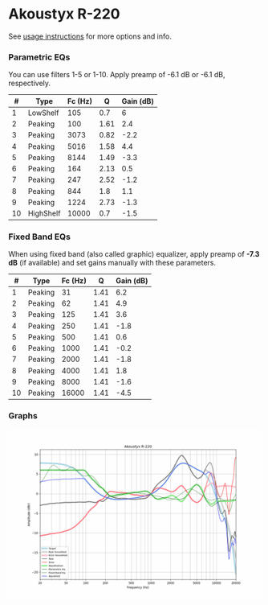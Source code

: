 # Akoustyx R-220
See [usage instructions](https://github.com/jaakkopasanen/AutoEq#usage) for more options and info.

### Parametric EQs
You can use filters 1-5 or 1-10. Apply preamp of -6.1 dB or -6.1 dB, respectively.

|   # | Type      |   Fc (Hz) |    Q |   Gain (dB) |
|-----|-----------|-----------|------|-------------|
|   1 | LowShelf  |       105 | 0.7  |         6   |
|   2 | Peaking   |       100 | 1.61 |         2.4 |
|   3 | Peaking   |      3073 | 0.82 |        -2.2 |
|   4 | Peaking   |      5016 | 1.58 |         4.4 |
|   5 | Peaking   |      8144 | 1.49 |        -3.3 |
|   6 | Peaking   |       164 | 2.13 |         0.5 |
|   7 | Peaking   |       247 | 2.52 |        -1.2 |
|   8 | Peaking   |       844 | 1.8  |         1.1 |
|   9 | Peaking   |      1224 | 2.73 |        -1.3 |
|  10 | HighShelf |     10000 | 0.7  |        -1.5 |

### Fixed Band EQs
When using fixed band (also called graphic) equalizer, apply preamp of **-7.3 dB** (if available) and set gains manually with these parameters.

|   # | Type    |   Fc (Hz) |    Q |   Gain (dB) |
|-----|---------|-----------|------|-------------|
|   1 | Peaking |        31 | 1.41 |         6.2 |
|   2 | Peaking |        62 | 1.41 |         4.9 |
|   3 | Peaking |       125 | 1.41 |         3.6 |
|   4 | Peaking |       250 | 1.41 |        -1.8 |
|   5 | Peaking |       500 | 1.41 |         0.6 |
|   6 | Peaking |      1000 | 1.41 |        -0.2 |
|   7 | Peaking |      2000 | 1.41 |        -1.8 |
|   8 | Peaking |      4000 | 1.41 |         1.8 |
|   9 | Peaking |      8000 | 1.41 |        -1.6 |
|  10 | Peaking |     16000 | 1.41 |        -4.5 |

### Graphs
![](./Akoustyx%20R-220.png)
